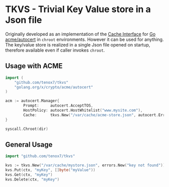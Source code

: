 # TKVS - Trivial Key Value store in a Json file

Originally developed as an implementation of the [Cache Interface](https://pkg.go.dev/golang.org/x/crypto/acme/autocert#Cache) for [Go acme/autocert](https://pkg.go.dev/golang.org/x/crypto/acme/autocert) in `chroot` environments. However it can be used for anything. The key/value store is realized in a single Json file opened on startup, therefore available even if caller invokes `chroot`.

## Usage with ACME

```go
import (
	"github.com/tenox7/tkvs"
	"golang.org/x/crypto/acme/autocert"
)

acm := autocert.Manager{
		Prompt:     autocert.AcceptTOS,
		HostPolicy: autocert.HostWhitelist("www.mysite.com"),
		Cache:      tkvs.New("/var/cache/acme-store.json", autocert.ErrCacheMiss),
}

syscall.Chroot(dir)
```

## General Usage

```go
import "github.com/tenox7/tkvs"

kvs := tkvs.New("/var/cache/mystore.json", errors.New("key not found"))
kvs.Put(ctx, "myKey", []byte("myValue"))
kvs.Get(ctx, "myKey")
kvs.Delete(ctx, "myKey")
```
